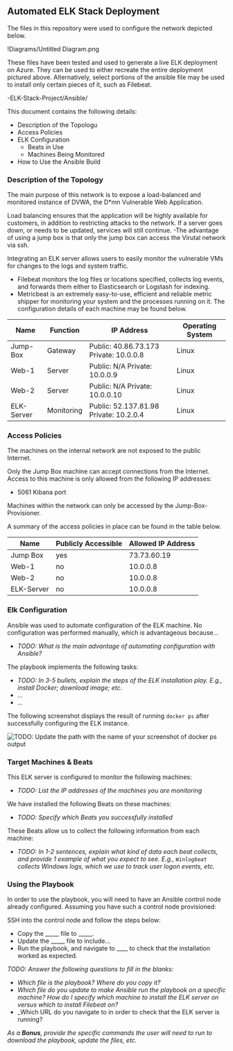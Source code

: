 ## Automated ELK Stack Deployment

The files in this repository were used to configure the network depicted below.

!Diagrams/Untitled Diagram.png

These files have been tested and used to generate a live ELK deployment on Azure. They can be used to either recreate the entire deployment pictured above. Alternatively, select portions of the ansible file may be used to install only certain pieces of it, such as Filebeat.

  -ELK-Stack-Project/Ansible/
  
This document contains the following details:
- Description of the Topologu
- Access Policies
- ELK Configuration
  - Beats in Use
  - Machines Being Monitored
- How to Use the Ansible Build


### Description of the Topology

The main purpose of this network is to expose a load-balanced and monitored instance of DVWA, the D*mn Vulnerable Web Application.

Load balancing ensures that the application will be highly available for customers, in addition to restricting attacks to the network. If a server goes down, or needs to be updated, services will still continue.
-The advantage of using a jump box is that only the jump box can access the Virutal network via ssh. 

Integrating an ELK server allows users to easily monitor the vulnerable VMs for changes to the logs and system traffic.
- Filebeat monitors the log files or locations specified, collects log events, and forwards them either to Elasticsearch or Logstash for indexing.
- Metricbeat is an extremely easy-to-use, efficient and reliable metric shipper for monitoring your system and the processes running on it. 
The configuration details of each machine may be found below.

| Name       | Function   | IP Address                              | Operating System |
|------------|------------|-----------------------------------------|------------------|
| Jump-Box   | Gateway    | Public: 40.86.73.173 Private: 10.0.0.8  | Linux            |
| Web-1      | Server     | Public: N/A          Private: 10.0.0.9  | Linux            |
| Web-2      | Server     | Public: N/A          Private: 10.0.0.10 | Linux            |
| ELK-Server | Monitoring | Public: 52.137.81.98 Private: 10.2.0.4  | Linux            |

### Access Policies

The machines on the internal network are not exposed to the public Internet. 

Only the Jump Box machine can accept connections from the Internet. Access to this machine is only allowed from the following IP addresses:
- 5061 Kibana port

Machines within the network can only be accessed by the Jump-Box-Provisioner.

A summary of the access policies in place can be found in the table below.

| Name       | Publicly Accessible  | Allowed IP Address |
|------------|----------------------|--------------------|
| Jump Box   | yes                  | 73.73.60.19        |
| Web-1      | no                   | 10.0.0.8           |
| Web-2      | no                   | 10.0.0.8           |
| ELK-Server | no                   | 10.0.0.8           |

### Elk Configuration

Ansible was used to automate configuration of the ELK machine. No configuration was performed manually, which is advantageous because...
- _TODO: What is the main advantage of automating configuration with Ansible?_

The playbook implements the following tasks:
- _TODO: In 3-5 bullets, explain the steps of the ELK installation play. E.g., install Docker; download image; etc._
- ...
- ...

The following screenshot displays the result of running `docker ps` after successfully configuring the ELK instance.

![TODO: Update the path with the name of your screenshot of docker ps output](Images/docker_ps_output.png)

### Target Machines & Beats
This ELK server is configured to monitor the following machines:
- _TODO: List the IP addresses of the machines you are monitoring_

We have installed the following Beats on these machines:
- _TODO: Specify which Beats you successfully installed_

These Beats allow us to collect the following information from each machine:
- _TODO: In 1-2 sentences, explain what kind of data each beat collects, and provide 1 example of what you expect to see. E.g., `Winlogbeat` collects Windows logs, which we use to track user logon events, etc._

### Using the Playbook
In order to use the playbook, you will need to have an Ansible control node already configured. Assuming you have such a control node provisioned: 

SSH into the control node and follow the steps below:
- Copy the _____ file to _____.
- Update the _____ file to include...
- Run the playbook, and navigate to ____ to check that the installation worked as expected.

_TODO: Answer the following questions to fill in the blanks:_
- _Which file is the playbook? Where do you copy it?_
- _Which file do you update to make Ansible run the playbook on a specific machine? How do I specify which machine to install the ELK server on versus which to install Filebeat on?_
- _Which URL do you navigate to in order to check that the ELK server is running?

_As a **Bonus**, provide the specific commands the user will need to run to download the playbook, update the files, etc._
